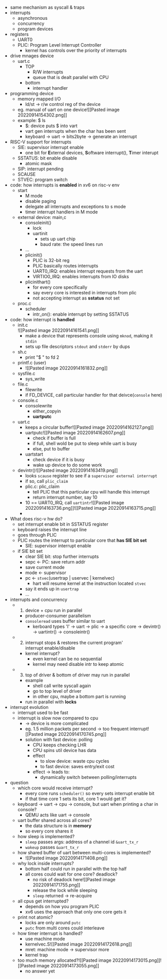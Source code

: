 * same mechanism as syscall & traps
* interrupts
	* asynchronous 
	* concurrency
	* program devices
* registers
	* UART0
	* PLIC: Program Level Interrupt Controller
		* kernel has controls over the priority of interrupts
* drive mnages device
	* uart.c
		* TOP
			* R/W interrupts 
			* queue that is dealt parallel with CPU
		* bottom
			* interrupt handler
* programming device
	* memory mapped I/O
		* ld/st -> r/w control reg of the device
	* eg. manual of uart on one device![[Pasted image 20220914154302.png]]
	* example: $ ls
		* $: device puts $ into vart
		* vart gen interrupts when the char has been sent
		* keyboard -> uart -> bits2byte -> generate an interrupt
* RISC-V support for interrupts
	* SIE: supervisor interrupt enable
		* one bit for **E**xternal devices, **S**oftware interrupt(), **T**imer interupt
	* SSTATUS: bit enable disable
		* atomic mask 
	* SIP: interrupt pending
	* SCAUSE
	* STVEC: program switch
*  code: how interrupts is **enabled** in xv6 on risc-v env
	* start
		* M mode
		* disable paging
		* delegate all interrupts and exceptions to s mode
		* timer interrupt handlers in M mode
	* external device: main,c
		* consoleinit()
			* lock
			* uartinit
				* sets up uart chip
				* baud rate: the speed lines run
		* ...
		* plicinit()
			* PLIC is 32-bit reg
			* PLIC basically routes interrupts 
			* UART0_IRQ: enables interrupt requests from the uart
			* VIRTIO0_IRQ: enables interrupts from IO disks
		* plicinithart()
			* for every core specifically
			* say every core is interested in interrupts from plic
			* not accepting interrupt as **sstatus** not set
	* proc.c
		* scheduler
			* intr_on(): enable interrupt by setting SSTATUS
* code: how interrupt is **handled**
	* init.c<br >![[Pasted image 20220914161541.png]]
		* make a device that represents console using `mknod`, making it `stdin`
		* sets up file descriptors `stdout` and `stderr` by dups
	* sh.c
		* print "$ " to fd 2
	* printf.c (user)
		* ![[Pasted image 20220914161832.png]]
	* sysfile.c
		* sys_write
	* file.c
		* filewrite
		* if FD_DEVICE, call particular handler for that deivce(`console` here)
	* console.c
		* consolewrite
			* either_copyin
			* **uartputc**
	* uart.c
		* keeps a circular buffer![[Pasted image 20220914162127.png]]
		* uartputc![[Pasted image 20220914162607.png]]
			* check if buffer is full
			* if full, shell wold be put to sleep while uart is busy
			* else, put to buffer
		* uartstart
			* check device if it is busy
			* wake up device to do some work
	* devintr()![[Pasted image 20220914163419.png]]
		* looks `scause` register to see if a `supervisor external interrupt`
		* if so, call `plic_claim`
		* plic.c: plic_claim
			* tell PLIC that this particular cpu will handle this interrupt 
			* return interrupt number, say 10
		* 10  == UART0_IRQ, call `uartintr`![[Pasted image 20220914163736.png]]![[Pasted image 20220914163715.png]]
		* 
* What does risc-v hw do?
	* set interrupt enable bit in SSTATUS register
	* keyboard raises the interrupt line
	* goes through PLIC
	* PLIC routes the interrupt to particular core that **has SIE bit set**
		* SIE: supervisor interrupt enable
	* if SIE bit set
		* clear SIE bit: stop further interrupts
		* sepc <- PC: save return addr
		* save current mode
		* mode <- supervisor
		* pc <- `stvec`(usertrap | uservec | kernelvec)
			* hart will resume kernel at the instruction located `stvec`
		* say it ends up in `usertrap`
		* ...
* interrupts and concurrency
	* 1. device + cpu run in parallel
		* producer-consumer parallelism 
		* `consoleread` uses buffer similar to uart
			* kerboard types 'l' -> uart -> plic -> a specific core -> devintr() -> uartintr() -> consoleintr()
	* 2. interrupt stops & restores the current program'<br >interrupt enable/disable
		* kernel interrupt?
			* even kernel can be no sequential
			* kernel may need disable intr to keep atomic
	* 3. top of driver & bottom of driver may run in parallel 
		* example
			* shell call write syscall again
			* go to top level of driver
			* in other cpu, maybe a bottom part is running
		* run in parallel with **locks**
* interrupt evolution
	* interrupt used to be fast
	* interrupt is slow now compared to cpu
		* -> device is more complicated
		* eg. 1.5 million packets per second -> too frequent interrupt![[Pasted image 20220914170745.png]]
		* solution with fast device: polling
			* CPU keeps checking LHR
			* CPU spins util device has data
			* effect
				* to slow device: waste cpu cycles
				* to fast device: saves entry/exit cost
			* effect -> leads to:
				* dynamically switch between polling/interrupts
* question
	* which core would receive interrupt?
		* every core runs `scheduler()` so every sets interrupt enable bit
		* if that time core 1 sets its bit, core 1 would get it?
	* keyboard -> uart -> cpu -> console, but uart when printing a char in console?
		* QEMU acts like uart -> console
	* uart buffer shared across all cores?
		* the data structure is in **memory**
		* so every core shares it
	* how sleep is implemented?
		* `sleep` passes args: address of a channel id `&uart_tx_r`
		* `wakeup` passes `&uart_tx_r`
	* how shared buffer of uart between multi-cores is implemented?
		* ![[Pasted image 20220914171408.png]]
	* why lock inside interrupts?
		* bottom half could run in parallel with the top half
		* all cores could wait for one core? deadlock?
			* no risk of deadock here![[Pasted image 20220914171755.png]]
			* release the lock while sleeping
			* `sleep` returned -> re-acquire
	* all cpus get interrupted?
		* depends on how you program PLIC
		* xv6 uses the approach that only one core gets it
	* print not atomic?
		* locks are only around `putc`
		* `putc` from multi cores could interleave
	* how timer interrupt is handled?
		* use machine mode
		* kernelvec.S![[Pasted image 20220914172618.png]]
		* mret: machine mode -> supervisor more
		* kernel trap
	* too much memory allocated?![[Pasted image 20220914173015.png]]![[Pasted image 20220914173055.png]]
		* no answer yet